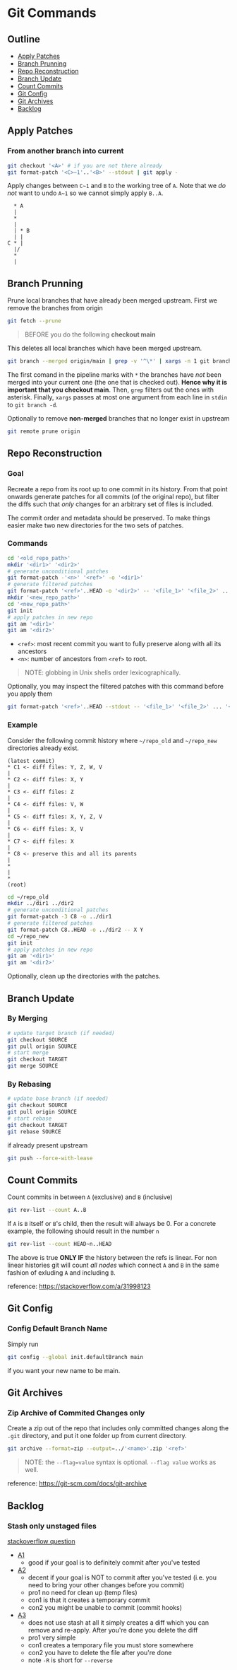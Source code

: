 # Git Commands
## Outline
- [Apply Patches](#apply-patches)
- [Branch Prunning](#branch-prunning)
- [Repo Reconstruction](#repo-reconstruction)
- [Branch Update](#branch-update)
- [Count Commits](#count-commits)
- [Git Config](#git-config)
- [Git Archives](#git-archives)
- [Backlog](#backlog)

## Apply Patches
### From another branch into current
```sh
git checkout '<A>' # if you are not there already
git format-patch '<C>~1'..'<B>' --stdout | git apply -
```
Apply changes between `C~1` and `B` to the working tree of `A`. Note that we _do not_ want to undo `A~1` so we cannot simply apply `B..A`.
```
  * A
  |
  *
  |
  | * B
  | |
C * |
  |/
  * 
  |
```

## Branch Prunning
Prune local branches that have already been merged upstream. First we remove the branches from origin
```sh
git fetch --prune
```
> BEFORE you do the following **checkout main**

This deletes all local branches which have been merged upstream.
```sh
git branch --merged origin/main | grep -v '^\*' | xargs -n 1 git branch -d
```
The first comand in the pipeline marks with `*` the branches have _not_ been merged into your current one (the one that is checked out). **Hence why it is important that you checkout main**. Then, `grep` filters out the ones with asterisk. Finally, `xargs` passes at most one argument from each line in `stdin` to `git branch -d`.

Optionally to remove **non-merged** branches that no longer exist in upstream
```sh
git remote prune origin
```

## Repo Reconstruction
### Goal
Recreate a repo from its root up to one commit in its history. From that point onwards generate patches for all commits (of the original repo), but filter the diffs such that _only_ changes for an arbitrary set of files is included.

The commit order and metadata should be preserved. To make things easier make two new directories for the two sets of patches.

### Commands
```sh
cd '<old_repo_path>'
mkdir '<dir1>' '<dir2>'
# generate unconditional patches
git format-patch -'<n>' '<ref>' -o '<dir1>'
# generate filtered patches
git format-patch '<ref>'..HEAD -o '<dir2>' -- '<file_1>' '<file_2>' ... '<file_k>'
mkdir '<new_repo_path>'
cd '<new_repo_path>'
git init
# apply patches in new repo
git am '<dir1>'
git am '<dir2>'
```
- `<ref>`: most recent commit you want to fully preserve along with all its ancestors
- `<n>`: number of ancestors from `<ref>` to root.

> NOTE: globbing in Unix shells order lexicographically.


Optionally, you may inspect the filtered patches with this command before you apply them
```sh
git format-patch '<ref>'..HEAD --stdout -- '<file_1>' '<file_2>' ... '<file_k>' | less
```

### Example
Consider the following commit history where `~/repo_old` and `~/repo_new` directories already exist.
```
(latest commit)
* C1 <- diff files: Y, Z, W, V
|
* C2 <- diff files: X, Y
|
* C3 <- diff files: Z
|
* C4 <- diff files: V, W
|
* C5 <- diff files: X, Y, Z, V
|
* C6 <- diff files: X, V
|
* C7 <- diff files: X
|
* C8 <- preserve this and all its parents
|
*
|
*
(root)
```

```sh
cd ~/repo_old
mkdir ../dir1 ../dir2
# generate unconditional patches
git format-patch -3 C8 -o ../dir1
# generate filtered patches
git format-patch C8..HEAD -o ../dir2 -- X Y
cd ~/repo_new
git init
# apply patches in new repo
git am '<dir1>'
git am '<dir2>'
```
Optionally, clean up the directories with the patches.

## Branch Update
### By Merging
```sh
# update target branch (if needed)
git checkout SOURCE
git pull origin SOURCE
# start merge
git checkout TARGET
git merge SOURCE
```
### By Rebasing
```sh
# update base branch (if needed)
git checkout SOURCE
git pull origin SOURCE
# start rebase
git checkout TARGET
git rebase SOURCE
```
if already present upstream
```sh
git push --force-with-lease
```

## Count Commits
Count commits in between `A` (exclusive) and `B` (inclusive)
```sh
git rev-list --count A..B
```
If `A` is `B` itself or `B`'s child, then the result will always be 0. For a concrete example, the following should result in the number `n`
```sh
git rev-list --count HEAD~n..HEAD
```

The above is true **ONLY IF** the history between the refs is linear. For non linear histories git will count _all nodes_ which connect `A` and `B` in the same fashion of exluding `A` and including `B`.

reference: https://stackoverflow.com/a/31998123

## Git Config
### Config Default Branch Name
Simply run
```sh
git config --global init.defaultBranch main
```
if you want your new name to be main.

## Git Archives
### Zip Archive of Commited Changes only
Create a zip out of the repo that includes only committed changes along the `.git` directory, and put it one folder up from current directory.
```sh
git archive --format=zip --output=../'<name>'.zip '<ref>'
```

> NOTE: the `--flag=value` syntax is optional. `--flag value` works as well.

reference: https://git-scm.com/docs/git-archive

## Backlog

### Stash only unstaged files
[stackoverflow question](https://stackoverflow.com/q/20028507)

- [A1](https://stackoverflow.com/a/20028585)
  - good if your goal is to definitely commit after you've tested
- [A2](https://stackoverflow.com/a/34681302)
  - decent if your goal is NOT to commit after you've tested (i.e. you need to bring your other changes before you commit)
  - pro1 no need for clean up (temp files)
  - con1 is that it creates a temporary commit
  - con2 you might be unable to commit (commit hooks)
- [A3](https://stackoverflow.com/a/24899847)
  - does not use stash at all it simply creates a diff which you can remove and re-apply. After you're done you delete the diff
  - pro1 very simple
  - con1 creates a temporary file you must store somewhere
  - con2 you have to delete the file after you're done
  - note `-R` is short for `--reverse`
